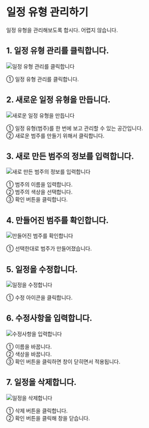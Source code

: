 # 일정 유형 관리하기
일정 유형을 관리해보도록 합시다. 어렵지 않습니다.

## 1. 일정 유형 관리를 클릭합니다.

![일정 유형 관리를 클릭합니다](/media/image137.png)

①	일정 유형 관리를 클릭합니다.

## 2. 새로운 일정 유형을 만듭니다.

![새로운 일정 유형을 만듭니다](/media/image138.png)

①	일정 유형(범주)를 한 번에 보고 관리할 수 있는 공간입니다.<br>
②	새로운 범주를 만들기 위해서 클릭합니다.

## 3. 새로 만든 범주의 정보를 입력합니다.

![새로 만든 범주의 정보를 입력합니다](/media/image139.png)

①	범주의 이름을 입력합니다.<br>
②	범주의 색상을 선택합니다.<br>
③	확인 버튼을 클릭합니다.

## 4. 만들어진 범주를 확인합니다.

![만들어진 범주를 확인합니다](/media/image140.png)

①	선택한대로 범주가 만들어졌습니다.

## 5. 일정을 수정합니다.

![일정을 수정합니다](/media/image141.png)

①	수정 아이콘을 클릭합니다.

## 6. 수정사항을 입력합니다.

![수정사항을 입력합니다](/media/image142.png)

①	이름을 바꿉니다.<br>
②	색상을 바꿉니다.<br>
③	확인 버튼을 클릭하면 창이 닫히면서 적용됩니다.

## 7. 일정을 삭제합니다.

![일정을 삭제합니다](/media/image143.png)

①	삭제 버튼을 클릭합니다.<br>
②	확인 버튼을 클릭해 창을 닫습니다.